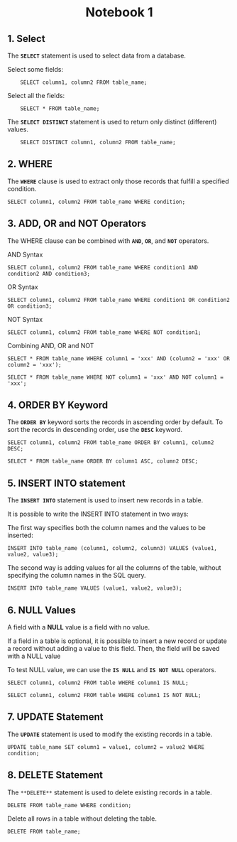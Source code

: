# <center>Notebook 1</center>

## 1. Select

The **``SELECT``** statement is used to select data from a database.

Select some fields:

		SELECT column1, column2 FROM table_name;

Select all the fields:

		SELECT * FROM table_name;


The **``SELECT DISTINCT``** statement is used to return only distinct (different) values.

		SELECT DISTINCT column1, column2 FROM table_name;
		
## 2. WHERE
The **``WHERE``** clause is used to extract only those records that fulfill a specified condition.

	SELECT column1, column2 FROM table_name WHERE condition;
	
## 3. ADD, OR and NOT Operators
The WHERE clause can be combined with **``AND``**, **``OR``**, and **``NOT``** operators.	

AND Syntax

	SELECT column1, column2 FROM table_name WHERE condition1 AND condition2 AND condition3;
	
OR Syntax

	SELECT column1, column2 FROM table_name WHERE condition1 OR condition2 OR condition3;

NOT Syntax

	SELECT column1, column2 FROM table_name WHERE NOT condition1;

Combining AND, OR and NOT

	SELECT * FROM table_name WHERE column1 = 'xxx' AND (column2 = 'xxx' OR column2 = 'xxx');
	
	SELECT * FROM table_name WHERE NOT column1 = 'xxx' AND NOT column1 = 'xxx';
	
## 4. ORDER BY Keyword
The **``ORDER BY``** keyword sorts the records in ascending order by default. To sort the records in descending order, use the **``DESC``** keyword.

	SELECT column1, column2 FROM table_name ORDER BY column1, column2 DESC;
	
	SELECT * FROM table_name ORDER BY column1 ASC, column2 DESC;

## 5. INSERT INTO statement
The **``INSERT INTO``**  statement is used to insert new records in a table.

It is possible to write the INSERT INTO statement in two ways:

The first way specifies both the column names and the values to be inserted:

	INSERT INTO table_name (column1, column2, column3) VALUES (value1, value2, value3);

The second way is adding values for all the columns of the table, without specifying the column names in the SQL query.

	INSERT INTO table_name VALUES (value1, value2, value3);
	
## 6. NULL Values
A field with a **NULL** value is a field with no value.

If a field in a table is optional, it is possible to insert a new record or update a record without adding a value to this field. Then, the field will be saved with a NULL value

To test NULL value, we can use the **``IS NULL``** and **``IS NOT NULL``** operators.
	
	SELECT column1, column2 FROM table WHERE column1 IS NULL;
	
	SELECT column1, column2 FROM table WHERE column1 IS NOT NULL;
	
## 7. UPDATE Statement
The **``UPDATE``** statement is used to modify the existing records in a table.
	
	UPDATE table_name SET column1 = value1, column2 = value2 WHERE condition;
	
## 8. DELETE Statement
The ``**DELETE**`` statement is used to delete existing records in a table.

	DELETE FROM table_name WHERE condition;

Delete all rows in a table without deleting the table.

	DELETE FROM table_name;


